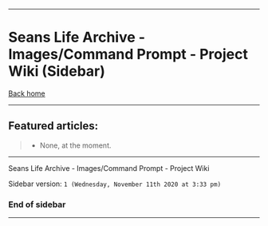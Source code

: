 
***

# Seans Life Archive - Images/Command Prompt - Project Wiki (Sidebar)

[Back home](https://github.com/seanpm2001/SeansLifeArchive_Images_Command-Prompt/wiki/)

***

## Featured articles:

> * None, at the moment.

***

Seans Life Archive - Images/Command Prompt - Project Wiki

Sidebar version: `1 (Wednesday, November 11th 2020 at 3:33 pm)`

### End of sidebar

***
